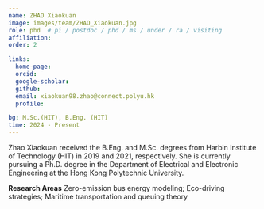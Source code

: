 ```yaml
---
name: ZHAO Xiaokuan
image: images/team/ZHAO_Xiaokuan.jpg
role: phd  # pi / postdoc / phd / ms / under / ra / visiting
affiliation: 
order: 2

links:
  home-page: 
  orcid: 
  google-scholar: 
  github: 
  email: xiaokuan98.zhao@connect.polyu.hk
  profile: 

bg: M.Sc.(HIT), B.Eng. (HIT)
time: 2024 - Present 
---
```


<!--  Add a short self introduction here -->
<!-- Like Research Areas -->

Zhao Xiaokuan received the B.Eng. and M.Sc. degrees from Harbin Institute of Technology (HIT) in 2019 and 2021, respectively. She is currently pursuing a Ph.D. degree in the Department of Electrical and Electronic Engineering at the Hong Kong Polytechnic University.

**Research Areas**
Zero-emission bus energy modeling; Eco-driving strategies; Maritime transportation and queuing theory
